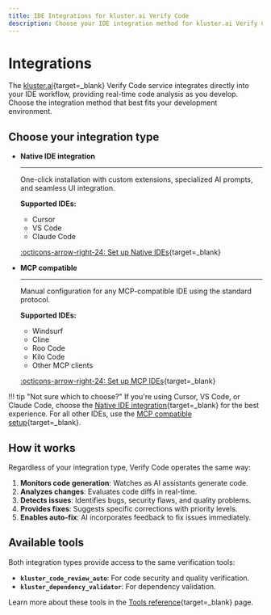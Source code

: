```yaml
---
title: IDE Integrations for kluster.ai Verify Code
description: Choose your IDE integration method for kluster.ai Verify Code with native one-click installation or manual MCP configuration.
---
```


# Integrations

The [kluster.ai](https://www.kluster.ai/){target=\_blank} Verify Code service integrates directly into your IDE workflow, providing real-time code analysis as you develop. Choose the integration method that best fits your development environment.

## Choose your integration type

<div class="grid cards" markdown>

-   __Native IDE integration__

    ---

    One-click installation with custom extensions, specialized AI prompts, and seamless UI integration.
    
    **Supported IDEs:**
    
    - Cursor
    - VS Code  
    - Claude Code
    
    [:octicons-arrow-right-24: Set up Native IDEs](/verify/code/integrations/native/){target=\_blank}

-   __MCP compatible__

    ---

    Manual configuration for any MCP-compatible IDE using the standard protocol.
    
    **Supported IDEs:**
    
    - Windsurf
    - Cline
    - Roo Code
    - Kilo Code
    - Other MCP clients
    
    [:octicons-arrow-right-24: Set up MCP IDEs](/verify/code/integrations/mcp/){target=\_blank}

</div>

!!! tip "Not sure which to choose?"
    If you're using Cursor, VS Code, or Claude Code, choose the [Native IDE integration](/verify/code/integrations/native/){target=\_blank} for the best experience.
    For all other IDEs, use the [MCP compatible setup](/verify/code/integrations/mcp/){target=\_blank}.

## How it works

Regardless of your integration type, Verify Code operates the same way:

1. **Monitors code generation**: Watches as AI assistants generate code.
2. **Analyzes changes**: Evaluates code diffs in real-time.
3. **Detects issues**: Identifies bugs, security flaws, and quality problems.
4. **Provides fixes**: Suggests specific corrections with priority levels.
5. **Enables auto-fix**: AI incorporates feedback to fix issues immediately.

## Available tools

Both integration types provide access to the same verification tools:

- **`kluster_code_review_auto`**: For code security and quality verification.
- **`kluster_dependency_validator`**: For dependency validation.

Learn more about these tools in the [Tools reference](/verify/code/tools/){target=\_blank} page.